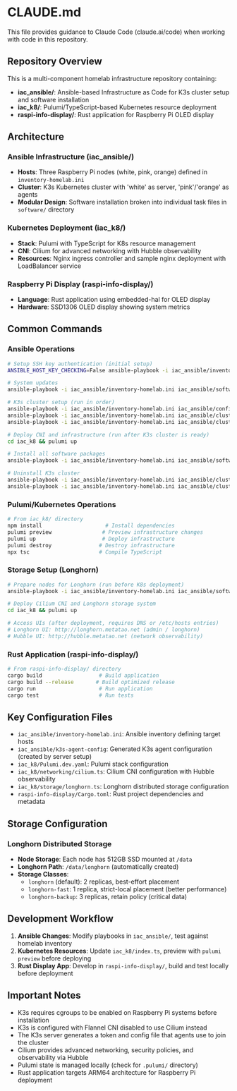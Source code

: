 # CLAUDE.md

This file provides guidance to Claude Code (claude.ai/code) when working with code in this repository.

## Repository Overview

This is a multi-component homelab infrastructure repository containing:
- **iac_ansible/**: Ansible-based Infrastructure as Code for K3s cluster setup and software installation
- **iac_k8/**: Pulumi/TypeScript-based Kubernetes resource deployment
- **raspi-info-display/**: Rust application for Raspberry Pi OLED display

## Architecture

### Ansible Infrastructure (iac_ansible/)
- **Hosts**: Three Raspberry Pi nodes (white, pink, orange) defined in `inventory-homelab.ini`
- **Cluster**: K3s Kubernetes cluster with 'white' as server, 'pink'/'orange' as agents
- **Modular Design**: Software installation broken into individual task files in `software/` directory

### Kubernetes Deployment (iac_k8/)
- **Stack**: Pulumi with TypeScript for K8s resource management
- **CNI**: Cilium for advanced networking with Hubble observability
- **Resources**: Nginx ingress controller and sample nginx deployment with LoadBalancer service

### Raspberry Pi Display (raspi-info-display/)
- **Language**: Rust application using embedded-hal for OLED display
- **Hardware**: SSD1306 OLED display showing system metrics

## Common Commands

### Ansible Operations
```bash
# Setup SSH key authentication (initial setup)
ANSIBLE_HOST_KEY_CHECKING=False ansible-playbook -i iac_ansible/inventory-homelab.ini iac_ansible/config/ssh-key-auth.yml --ask-pass

# System updates
ansible-playbook -i iac_ansible/inventory-homelab.ini iac_ansible/software-install.yml --tags "apt-upgrade"

# K3s cluster setup (run in order)
ansible-playbook -i iac_ansible/inventory-homelab.ini iac_ansible/config/enable-cgroups.yml
ansible-playbook -i iac_ansible/inventory-homelab.ini iac_ansible/cluster/k3s-server.yml
ansible-playbook -i iac_ansible/inventory-homelab.ini iac_ansible/cluster/k3s-agent.yml

# Deploy CNI and infrastructure (run after K3s cluster is ready)
cd iac_k8 && pulumi up

# Install all software packages
ansible-playbook -i iac_ansible/inventory-homelab.ini iac_ansible/software-install.yml

# Uninstall K3s cluster
ansible-playbook -i iac_ansible/inventory-homelab.ini iac_ansible/cluster/uninstall/k3-uninstall-agent.yml
ansible-playbook -i iac_ansible/inventory-homelab.ini iac_ansible/cluster/uninstall/k3-uninstall-server.yml
```

### Pulumi/Kubernetes Operations
```bash
# From iac_k8/ directory
npm install                    # Install dependencies
pulumi preview                # Preview infrastructure changes
pulumi up                     # Deploy infrastructure
pulumi destroy               # Destroy infrastructure
npx tsc                      # Compile TypeScript
```

### Storage Setup (Longhorn)
```bash
# Prepare nodes for Longhorn (run before K8s deployment)
ansible-playbook -i iac_ansible/inventory-homelab.ini iac_ansible/software-install.yml

# Deploy Cilium CNI and Longhorn storage system
cd iac_k8 && pulumi up

# Access UIs (after deployment, requires DNS or /etc/hosts entries)
# Longhorn UI: http://longhorn.metatao.net (admin / longhorn)
# Hubble UI: http://hubble.metatao.net (network observability)
```

### Rust Application (raspi-info-display/)
```bash
# From raspi-info-display/ directory
cargo build                  # Build application
cargo build --release       # Build optimized release
cargo run                    # Run application
cargo test                   # Run tests
```

## Key Configuration Files

- `iac_ansible/inventory-homelab.ini`: Ansible inventory defining target hosts
- `iac_ansible/k3s-agent-config`: Generated K3s agent configuration (created by server setup)
- `iac_k8/Pulumi.dev.yaml`: Pulumi stack configuration
- `iac_k8/networking/cilium.ts`: Cilium CNI configuration with Hubble observability
- `iac_k8/storage/longhorn.ts`: Longhorn distributed storage configuration
- `raspi-info-display/Cargo.toml`: Rust project dependencies and metadata

## Storage Configuration

### Longhorn Distributed Storage
- **Node Storage**: Each node has 512GB SSD mounted at `/data`
- **Longhorn Path**: `/data/longhorn` (automatically created)
- **Storage Classes**:
  - `longhorn` (default): 2 replicas, best-effort placement
  - `longhorn-fast`: 1 replica, strict-local placement (better performance)
  - `longhorn-backup`: 3 replicas, retain policy (critical data)

## Development Workflow

1. **Ansible Changes**: Modify playbooks in `iac_ansible/`, test against homelab inventory
2. **Kubernetes Resources**: Update `iac_k8/index.ts`, preview with `pulumi preview` before deploying
3. **Rust Display App**: Develop in `raspi-info-display/`, build and test locally before deployment

## Important Notes

- K3s requires cgroups to be enabled on Raspberry Pi systems before installation
- K3s is configured with Flannel CNI disabled to use Cilium instead
- The K3s server generates a token and config file that agents use to join the cluster
- Cilium provides advanced networking, security policies, and observability via Hubble
- Pulumi state is managed locally (check for `.pulumi/` directory)
- Rust application targets ARM64 architecture for Raspberry Pi deployment